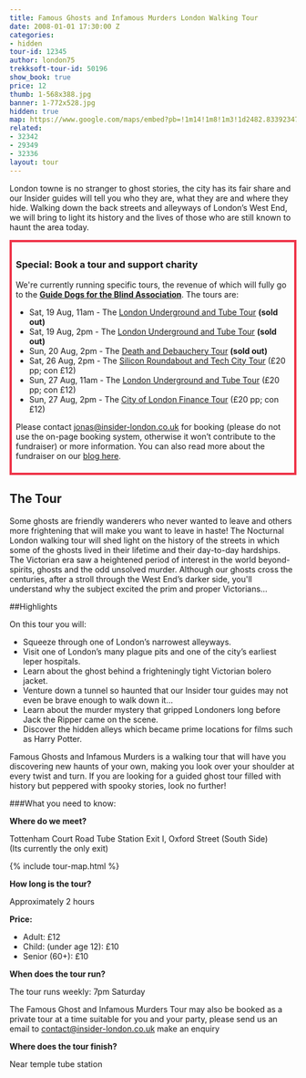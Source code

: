 ```yaml
---
title: Famous Ghosts and Infamous Murders London Walking Tour
date: 2008-01-01 17:30:00 Z
categories:
- hidden
tour-id: 12345
author: london75
trekksoft-tour-id: 50196
show_book: true
price: 12
thumb: 1-568x388.jpg
banner: 1-772x528.jpg
hidden: true
map: https://www.google.com/maps/embed?pb=!1m14!1m8!1m3!1d2482.8339234717528!2d-0.1306618!3d51.5162628!3m2!1i1024!2i768!4f13.1!3m3!1m2!1s0x48761b2d6bcc0c53%3A0xc17011138a7f29da!2sTottenham+Court+Road+Station!5e0!3m2!1sen!2sus!4v1438592163974
related:
- 32342
- 29349
- 32336
layout: tour
---
```


<p class="lede">London towne is no stranger to ghost stories, the city has its fair share and our Insider guides will tell you who they are, what they are and where they hide. Walking down the back streets and alleyways of London’s West End, we will bring to light its history and the lives of those who are still known to haunt the area today.</p>

<div style="padding: .5em; border: .35em solid #EE3348;">
<h3>Special: Book a tour and support charity</h3>
<p>We're currently running specific tours, the revenue of which will fully go to the <a href="http://www.guidedogs.org.uk/"><strong>Guide Dogs for the Blind Association</strong></a>. The tours are:</p>
<ul>
<li>Sat, 19 Aug, 11am - The <a href="http://www.insider-london.co.uk/tours/london-underground-and-tube-tour/">London Underground and Tube Tour</a> <strong>(sold out)</strong></li>
<li>Sat, 19 Aug, 2pm - The <a href="http://www.insider-london.co.uk/tours/london-underground-and-tube-tour/">London Underground and Tube Tour</a> <strong>(sold out)</strong></li>
<li>Sun, 20 Aug, 2pm - The <a href="http://www.insider-london.co.uk/tours/the-death-and-debauchery-tour/">Death and Debauchery Tour</a> <strong>(sold out)</strong></li> 
<li>Sat, 26 Aug, 2pm - The <a href="http://www.insider-london.co.uk/tours/silicon-roundabout-and-tech-city-tour/">Silicon Roundabout and Tech City Tour</a> (£20 pp; con £12)</li>
<li>Sun, 27 Aug, 11am - The <a href="http://www.insider-london.co.uk/tours/london-underground-and-tube-tour/">London Underground and Tube Tour</a> (£20 pp; con £12)</li>
<li>Sun, 27 Aug, 2pm - The <a href="http://www.insider-london.co.uk/tours/london-finance-walking-tour/">City of London Finance Tour</a> (£20 pp; con £12)</li>
</ul>
<p>Please contact <a href="mailto:jonas@insider-london.co.uk">jonas@insider-london.co.uk</a> for booking (please do not use the on-page booking system, otherwise it won’t contribute to the fundraiser) or more information. You can also read more about the fundraiser on our <a href="http://www.insider-london.co.uk/insider-london-is-raising-funds-for-guide-dogs/">blog here</a>.</p>
</div>

## The Tour

Some ghosts are friendly wanderers who never wanted to leave and others more frightening that will make you want to leave in haste! The Nocturnal London walking tour will shed light on the history of the streets in which some of the ghosts lived in their lifetime and their day-to-day hardships. The Victorian era saw a heightened period of interest in the world beyond- spirits, ghosts and the odd unsolved murder. Although our ghosts cross the centuries, after a stroll through the West End’s darker side, you'll understand why the subject excited the prim and proper Victorians…

##Highlights

On this tour you will:

- Squeeze through one of London’s narrowest alleyways.
- Visit one of London’s many plague pits and one of the city’s earliest leper hospitals.
- Learn about the ghost behind a frighteningly tight Victorian bolero jacket.
- Venture down a tunnel so haunted that our Insider tour guides may not even be brave enough to walk down it…
- Learn about the murder mystery that gripped Londoners long before Jack the Ripper came on the scene.
- Discover the hidden alleys which became prime locations for films such as Harry Potter.

<!--<img src="/wp-content/uploads/2015/08/3-944x1024.jpg" class="vc_single_image-img attachment-large" srcset="/wp-content/uploads/2015/08/3-553x600.jpg 553w, /wp-content/uploads/2015/08/3-944x1024.jpg 944w" sizes="(max-width: 944px) 100vw, 944px" />-->

Famous Ghosts and Infamous Murders is a walking tour that will have you discovering new haunts of your own, making you look over your shoulder at every twist and turn. If you are looking for a guided ghost tour filled with history but peppered with spooky stories, look no further!

###What you need to know:

**Where do we meet?**

Tottenham Court Road Tube Station Exit I, Oxford Street (South Side)<br /> (Its currently the only exit)

{% include tour-map.html %}

**How long is the tour?**

Approximately 2 hours

**Price:**

- Adult: £12
- Child: (under age 12): £10
- Senior (60+): £10

**When does the tour run?**

The tour runs weekly: 7pm Saturday

The Famous Ghost and Infamous Murders Tour may also be booked as a private tour at a time suitable for you and your party, please send us an email to <a href="mailto:contact@insider-london.co.uk">contact@insider-london.co.uk</a> make an enquiry

**Where does the tour finish?**

Near temple tube station
